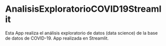 # AnalisisExploratorioCOVID19Streamlit
Esta App realiza el análisis exploratorio de datos (data science) de la base de datos de COVID-19. App realizada en Streamlit.
